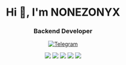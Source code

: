 <div id="header" align="center" >
	<h1>Hi 👋, I'm NONEZONYX</h1>
	<h3>Backend Developer</h3>
</div>

<div id="socials" align="center">
	<a href="https://t.me/nonezonyx">
		<img src="https://img.shields.io/badge/Telegram-blue?style=for-the-badge&logo=telegram&logoColor=white" alt="Telegram"/>
	</a>
</div>


<div align="center">

![](http://github-profile-summary-cards.vercel.app/api/cards/profile-details?username=nonezonyx&theme=apprentice)
![](http://github-profile-summary-cards.vercel.app/api/cards/repos-per-language?username=nonezonyx&theme=apprentice)
![](http://github-profile-summary-cards.vercel.app/api/cards/most-commit-language?username=nonezonyx&theme=apprentice)
![](http://github-profile-summary-cards.vercel.app/api/cards/stats?username=nonezonyx&theme=apprentice)
![](http://github-profile-summary-cards.vercel.app/api/cards/productive-time?username=nonezonyx&theme=apprentice&utcOffset=3)

</div>
